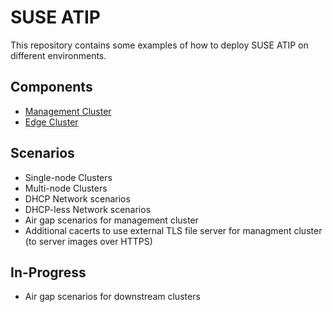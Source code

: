 # SUSE ATIP

This repository contains some examples of how to deploy SUSE ATIP on different environments.

##  Components

- [Management Cluster](./telco-examples/mgmt-cluster)
- [Edge Cluster](./telco-examples/edge-clusters)

## Scenarios

- Single-node Clusters
- Multi-node Clusters
- DHCP Network scenarios
- DHCP-less Network scenarios
- Air gap scenarios for management cluster
- Additional cacerts to use external TLS file server for managment cluster (to server images over HTTPS)

## In-Progress

- Air gap scenarios for downstream clusters